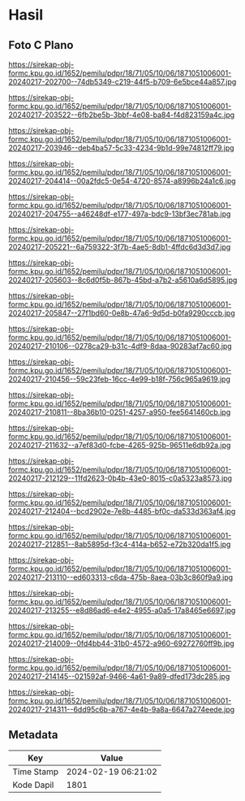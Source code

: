 # Hasil

## Foto C Plano

https://sirekap-obj-formc.kpu.go.id/1652/pemilu/pdpr/18/71/05/10/06/1871051006001-20240217-202700--74db5349-c219-44f5-b709-6e5bce44a857.jpg

https://sirekap-obj-formc.kpu.go.id/1652/pemilu/pdpr/18/71/05/10/06/1871051006001-20240217-203522--6fb2be5b-3bbf-4e08-ba84-f4d823159a4c.jpg

https://sirekap-obj-formc.kpu.go.id/1652/pemilu/pdpr/18/71/05/10/06/1871051006001-20240217-203946--deb4ba57-5c33-4234-9b1d-99e74812ff79.jpg

https://sirekap-obj-formc.kpu.go.id/1652/pemilu/pdpr/18/71/05/10/06/1871051006001-20240217-204414--00a2fdc5-0e54-4720-8574-a8996b24a1c6.jpg

https://sirekap-obj-formc.kpu.go.id/1652/pemilu/pdpr/18/71/05/10/06/1871051006001-20240217-204755--a46248df-e177-497a-bdc9-13bf3ec781ab.jpg

https://sirekap-obj-formc.kpu.go.id/1652/pemilu/pdpr/18/71/05/10/06/1871051006001-20240217-205221--6a759322-3f7b-4ae5-8db1-4ffdc6d3d3d7.jpg

https://sirekap-obj-formc.kpu.go.id/1652/pemilu/pdpr/18/71/05/10/06/1871051006001-20240217-205603--8c6d0f5b-867b-45bd-a7b2-a5610a6d5895.jpg

https://sirekap-obj-formc.kpu.go.id/1652/pemilu/pdpr/18/71/05/10/06/1871051006001-20240217-205847--27f1bd60-0e8b-47a6-9d5d-b0fa9290cccb.jpg

https://sirekap-obj-formc.kpu.go.id/1652/pemilu/pdpr/18/71/05/10/06/1871051006001-20240217-210106--0278ca29-b31c-4df9-8daa-90283af7ac60.jpg

https://sirekap-obj-formc.kpu.go.id/1652/pemilu/pdpr/18/71/05/10/06/1871051006001-20240217-210456--59c23feb-16cc-4e99-b18f-756c965a9619.jpg

https://sirekap-obj-formc.kpu.go.id/1652/pemilu/pdpr/18/71/05/10/06/1871051006001-20240217-210811--8ba36b10-0251-4257-a950-fee5641460cb.jpg

https://sirekap-obj-formc.kpu.go.id/1652/pemilu/pdpr/18/71/05/10/06/1871051006001-20240217-211632--a7ef83d0-fcbe-4265-925b-96511e6db92a.jpg

https://sirekap-obj-formc.kpu.go.id/1652/pemilu/pdpr/18/71/05/10/06/1871051006001-20240217-212129--11fd2623-0b4b-43e0-8015-c0a5323a8573.jpg

https://sirekap-obj-formc.kpu.go.id/1652/pemilu/pdpr/18/71/05/10/06/1871051006001-20240217-212404--bcd2902e-7e8b-4485-bf0c-da533d363af4.jpg

https://sirekap-obj-formc.kpu.go.id/1652/pemilu/pdpr/18/71/05/10/06/1871051006001-20240217-212851--8ab5895d-f3c4-414a-b652-e72b320da1f5.jpg

https://sirekap-obj-formc.kpu.go.id/1652/pemilu/pdpr/18/71/05/10/06/1871051006001-20240217-213110--ed603313-c6da-475b-8aea-03b3c860f9a9.jpg

https://sirekap-obj-formc.kpu.go.id/1652/pemilu/pdpr/18/71/05/10/06/1871051006001-20240217-213255--e8d86ad6-e4e2-4955-a0a5-17a8465e6697.jpg

https://sirekap-obj-formc.kpu.go.id/1652/pemilu/pdpr/18/71/05/10/06/1871051006001-20240217-214009--0fd4bb44-31b0-4572-a960-69272760ff9b.jpg

https://sirekap-obj-formc.kpu.go.id/1652/pemilu/pdpr/18/71/05/10/06/1871051006001-20240217-214145--021592af-9466-4a61-9a89-dfed173dc285.jpg

https://sirekap-obj-formc.kpu.go.id/1652/pemilu/pdpr/18/71/05/10/06/1871051006001-20240217-214311--6dd95c6b-a767-4e4b-9a8a-6647a274eede.jpg


## Metadata

| Key        | Value               |
| ---------- | ------------------- |
| Time Stamp | 2024-02-19 06:21:02 |
| Kode Dapil | 1801                |



